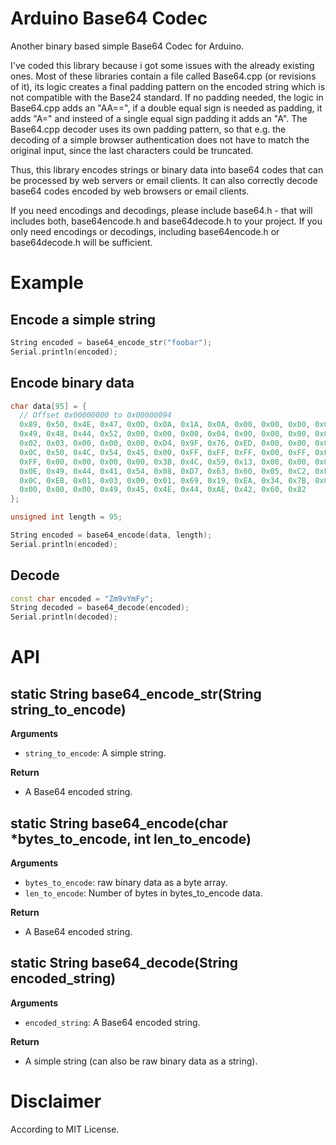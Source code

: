 # Arduino Base64 Codec
Another binary based simple Base64 Codec for Arduino.

I've coded this library because i got some issues with the already existing ones.
Most of these libraries contain a file called Base64.cpp (or revisions of it), its logic creates a final padding pattern on the encoded string which is not compatible with the Base24 standard. If no padding needed, the logic in Base64.cpp adds an "AA==", if a double equal sign is needed as padding, it adds "A=" and insteed of a single equal sign padding it adds an "A". The Base64.cpp decoder uses its own padding pattern, so that e.g. the decoding of a simple browser authentication does not have to match the original input, since the last characters could be truncated.

Thus, this library encodes strings or binary data into base64 codes that can be processed by web servers or email clients. It can also correctly decode base64 codes encoded by web browsers or email clients.

If you need encodings and decodings, please include base64.h - that will includes both, base64encode.h and base64decode.h to your project.
If you only need encodings or decodings, including base64encode.h or base64decode.h will be sufficient.

# Example
## Encode a simple string
```c++
String encoded = base64_encode_str("foobar");
Serial.println(encoded);
```

## Encode binary data
```c++
char data[95] = {
  // Offset 0x00000000 to 0x00000094
  0x89, 0x50, 0x4E, 0x47, 0x0D, 0x0A, 0x1A, 0x0A, 0x00, 0x00, 0x00, 0x0D,
  0x49, 0x48, 0x44, 0x52, 0x00, 0x00, 0x00, 0x04, 0x00, 0x00, 0x00, 0x04,
  0x02, 0x03, 0x00, 0x00, 0x00, 0xD4, 0x9F, 0x76, 0xED, 0x00, 0x00, 0x00,
  0x0C, 0x50, 0x4C, 0x54, 0x45, 0x00, 0xFF, 0xFF, 0xFF, 0x00, 0xFF, 0xFF,
  0xFF, 0x00, 0x00, 0x00, 0x00, 0x3B, 0x4C, 0x59, 0x13, 0x00, 0x00, 0x00,
  0x0E, 0x49, 0x44, 0x41, 0x54, 0x08, 0xD7, 0x63, 0x60, 0x05, 0xC2, 0xF5,
  0x0C, 0xEB, 0x01, 0x03, 0x00, 0x01, 0x69, 0x19, 0xEA, 0x34, 0x7B, 0x00,
  0x00, 0x00, 0x00, 0x49, 0x45, 0x4E, 0x44, 0xAE, 0x42, 0x60, 0x82
};

unsigned int length = 95;

String encoded = base64_encode(data, length);
Serial.println(encoded);
```

## Decode
```c++
const char encoded = "Zm9vYmFy";
String decoded = base64_decode(encoded);
Serial.println(decoded);
```

# API
## static String base64_encode_str(String string_to_encode)
**Arguments**
- `string_to_encode`: A simple string.

**Return**
- A Base64 encoded string.

## static String base64_encode(char *bytes_to_encode, int len_to_encode)
**Arguments**
- `bytes_to_encode`: raw binary data as a byte array.
- `len_to_encode`: Number of bytes in bytes_to_encode data.

**Return**
- A Base64 encoded string.

## static String base64_decode(String encoded_string)
**Arguments**
- `encoded_string`: A Base64 encoded string.

**Return**
- A simple string (can also be raw binary data as a string).

# Disclaimer
According to MIT License.
